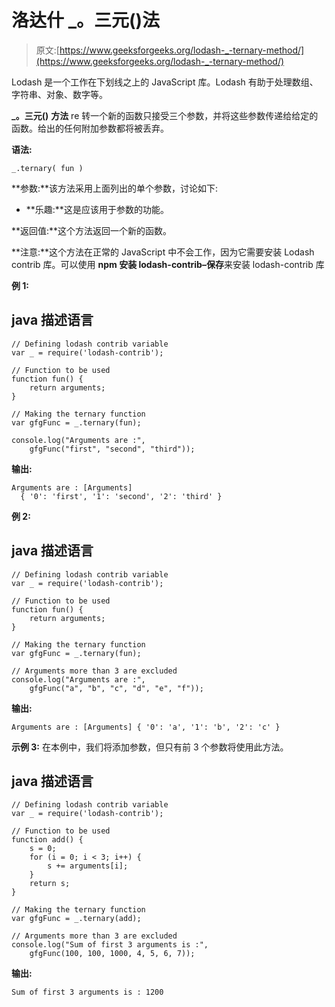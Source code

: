# 洛达什 _。三元()法

> 原文:[https://www.geeksforgeeks.org/lodash-_-ternary-method/](https://www.geeksforgeeks.org/lodash-_-ternary-method/)

Lodash 是一个工作在下划线之上的 JavaScript 库。Lodash 有助于处理数组、字符串、对象、数字等。

**_。三元()** **方法** re 转一个新的函数只接受三个参数，并将这些参数传递给给定的函数。给出的任何附加参数都将被丢弃。

**语法:**

```
_.ternary( fun )

```

**参数:**该方法采用上面列出的单个参数，讨论如下:

*   **乐趣:**这是应该用于参数的功能。

**返回值:**这个方法返回一个新的函数。

**注意:**这个方法在正常的 JavaScript 中不会工作，因为它需要安装 Lodash contrib 库。可以使用 **npm 安装 lodash-contrib–保存**来安装 lodash-contrib 库

**例 1:**

## java 描述语言

```
// Defining lodash contrib variable
var _ = require('lodash-contrib'); 

// Function to be used
function fun() {
    return arguments;
}

// Making the ternary function
var gfgFunc = _.ternary(fun);

console.log("Arguments are :",
    gfgFunc("first", "second", "third"));
```

**输出:**

```
Arguments are : [Arguments] 
  { '0': 'first', '1': 'second', '2': 'third' }
```

**例 2:**

## java 描述语言

```
// Defining lodash contrib variable
var _ = require('lodash-contrib'); 

// Function to be used
function fun() {
    return arguments;
}

// Making the ternary function
var gfgFunc = _.ternary(fun);

// Arguments more than 3 are excluded
console.log("Arguments are :",
    gfgFunc("a", "b", "c", "d", "e", "f"));
```

**输出:**

```
Arguments are : [Arguments] { '0': 'a', '1': 'b', '2': 'c' }

```

**示例 3:** 在本例中，我们将添加参数，但只有前 3 个参数将使用此方法。

## java 描述语言

```
// Defining lodash contrib variable
var _ = require('lodash-contrib'); 

// Function to be used
function add() {
    s = 0;
    for (i = 0; i < 3; i++) {
        s += arguments[i];
    }
    return s;
}

// Making the ternary function
var gfgFunc = _.ternary(add);

// Arguments more than 3 are excluded
console.log("Sum of first 3 arguments is :",
    gfgFunc(100, 100, 1000, 4, 5, 6, 7));
```

**输出:**

```
Sum of first 3 arguments is : 1200

```
